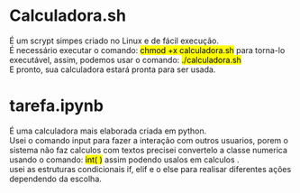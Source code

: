 # Calculadora.sh
É um scrypt simpes criado no Linux e de fácil execução.<br>
É necessário executar o comando: <mark> chmod +x calculadora.sh</mark>  para torna-lo executável, assim, podemos usar o comando: <mark>./calculadora.sh</mark>
<br>
E pronto, sua calculadora estará pronta para ser usada.

# tarefa.ipynb
É uma calculadora mais elaborada criada em python.
<br>
Usei o comando input para fazer a interação com outros usuarios,
porem o sistema não faz calculos com textos  precisei convertelo a classe numerica
usando o comando: <mark> int( )</mark>  assim podendo usalos em calculos .
<br>
usei as estruturas condicionais if, elif e o else para realisar diferentes ações dependendo da escolha.
